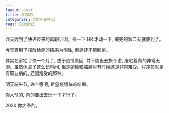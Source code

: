 ```yaml
---
layout: post
title: 乱写的
categories: [默写旧时光]
tags: [旧时光]
---
```


昨天收到了快递过来的离职证明。催一下 HR 才动一下, 催完的第二天就收到了。

今天查到了核酸检测的结果为阴性, 但是还不能回家。

其实在家宅了快一个月了, 由于疫情原因, 并不能出去旅个游, 废宅着真的非常无聊。虽然休息了这么长时间, 但是颈椎和胳膊肘有时候还是非常难受。程序员就是有职业病的, 还很难受的那种。

明天端午节, 许个愿吧, 希望疫情快点结束。

你大爷的, 真的要出去玩一下才行了。

2020 你大爷的。